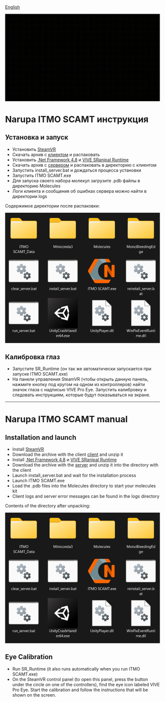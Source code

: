 [English](#narupa-itmo-scamt-manual)

![ITMO-SCAMT](Docs/ITMO-SCAMT.gif)

# Narupa ITMO SCAMT инструкция

## Установка и запуск
- Установить [SteamVR](https://store.steampowered.com/app/250820/SteamVR)
- Скачать архив с [клиентом](https://github.com/gosvoh/ITMO-SCAMT-Ilya/releases/latest) и распаковать
- Установить [.Net Framework 4.8](https://go.microsoft.com/fwlink/?linkid=2088631) и [VIVE SRanipal Runtime](https://dl.vive.com/SRSDK/runtime/VIVE_SRanipalInstaller.msi)
- Скачать архив с [сервером](https://github.com/gosvoh/ITMO-SCAMT-Ilya/releases/tag/Server) и распаковать в директорию с клиентом
- Запустить install_server.bat и дождаться процесса установки
- Запустить ITMO SCAMT.exe
- Для запуска своего набора молекул загрузите .pdb файлы в директорию Molecules
- Логи клиента и сообщения об ошибках сервера можно найти в директории logs

Содержимое директории после распаковки:

![Сожержимое директории после распаковки](Docs/Directory.png)

## Калибровка глаз
- Запустите SR_Runtime (он так же автоматически запускается при запуске ITMO SCAMT.exe)
- На панели управления SteamVR (чтобы открыть данную панель, нажмите кнопку под кругом на одном из контроллеров) найти значок глаза с надписью VIVE Pro Eye. Запустить калибровку и следовать инструкциям, которые будут показываться на экране.

---

# Narupa ITMO SCAMT manual

## Installation and launch
- Install [SteamVR](https://store.steampowered.com/app/250820/SteamVR)
- Download the archive with the client [client](https://github.com/gosvoh/ITMO-SCAMT-Ilya/releases/latest) and unzip it
- Install [.Net Framework 4.8](https://go.microsoft.com/fwlink/?linkid=2088631) и [VIVE SRanipal Runtime](https://dl.vive.com/SRSDK/runtime/VIVE_SRanipalInstaller.msi)
- Download the archive with the [server](https://github.com/gosvoh/ITMO-SCAMT-Ilya/releases/tag/Server) and unzip it into the directory with the client
- Launch install_server.bat and wait for the installation process
- Launch ITMO SCAMT.exe
- Load the .pdb files into the Molecules directory to start your molecules kit
- Client logs and server error messages can be found in the logs directory

Contents of the directory after unpacking:

![Contents of the directory after unpacking](Docs/Directory.png)

## Eye Calibration
- Run SR_Runtime (it also runs automatically when you run ITMO SCAMT.exe)
- On the SteamVR control panel (to open this panel, press the button under the circle on one of the controllers), find the eye icon labeled VIVE Pro Eye. Start the calibration and follow the instructions that will be shown on the screen.
